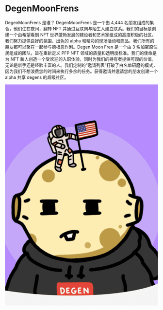 # DegenMoonFrens

DegenMoonFrens 是谁？
DegenMoonFrens 是一个由 4,444 名朋友组成的集合，他们住在夜间，翻转 NFT 并通过互联网与陌生人建立联系。我们的目标是创建一个由希望看到 NFT 世界蓬勃发展的建设者和艺术家组成的高度积极的社区。我们努力提供良好的氛围、出色的 alpha 和精彩的现场活动和商品，我们所有的朋友都可以聚在一起参与德根恶作剧。Degen Moon Fren 是一个由 3 名加密原住民组成的团队，旨在重新定义 PFP NFT 领域的质量和透明度标准。我们的使命是为 NFT 新人创造一个受欢迎的入职体验，同时为我们的持有者提供可观的价值，无论是新手还是经验丰富的人。我们定制的“邀请列表”打破了白名单研磨的模式，因为我们不想浪费您的时间来执行多余的任务。获得邀请并邀请您的朋友创建一个 alpha 共享 degens 的超级社区。

![nft](微信截图_20220902204557.png)
